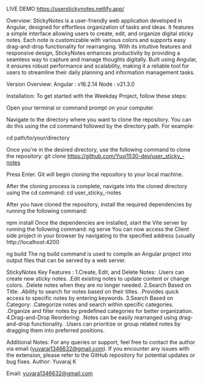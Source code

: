 LIVE DEMO
https://userstickynotes.netlify.app/

Overview:
StickyNotes is a user-friendly web application developed in Angular, designed for effortless organization of tasks and ideas. It features a simple interface allowing users to create, edit, and organize digital sticky notes. Each note is customizable with various colors and supports easy drag-and-drop functionality for rearranging. With its intuitive features and responsive design, StickyNotes enhances productivity by providing a seamless way to capture and manage thoughts digitally. Built using Angular, it ensures robust performance and scalability, making it a reliable tool for users to streamline their daily planning and information management tasks.

Version Overview:
Angular : v16.2.14
Node : v21.3.0

Installation:
To get started with the Weekday Project, follow these steps:

Open your terminal or command prompt on your computer.

Navigate to the directory where you want to clone the repository. You can do this using the cd command followed by the directory path. For example:

cd path/to/your/directory

Once you're in the desired directory, use the following command to clone the repository: git clone https://github.com/Yuvi1530-dev/user_sticky_-notes

Press Enter. Git will begin cloning the repository to your local machine.

After the cloning process is complete, navigate into the cloned directory using the cd command:
cd user_sticky_-notes

After you have cloned the repository, install the required dependencies by running the following command:

npm install
Once the dependencies are installed, start the Vite server by running the following command:
ng serve
You can now access the Client side project in your browser by navigating to the specified address (usually http://localhost:4200

ng build
The ng build command is used to compile an Angular project into output files that can be served by a web server. 

StickyNotes Key Features : 
1.Create, Edit, and Delete Notes:
  .Users can create new sticky notes.
  .Edit existing notes to update content or change colors.
  .Delete notes when they are no longer needed.
2.Search Based on Title:
  .Ability to search for notes based on their titles.
  .Provides quick access to specific notes by entering keywords.
3.Search Based on Category:
  .Categorize notes and search within specific categories.
  .Organize and filter notes by predefined categories for better organization.
4.Drag-and-Drop Reordering:
  .Notes can be easily rearranged using drag-and-drop functionality.
  .Users can prioritize or group related notes by dragging them into preferred positions.

Additional Notes:
For any queries or support, feel free to contact the author via email (yuvaraj1346632@gmail.com).
If you encounter any issues with the extension, please refer to the GitHub repository for potential updates or bug fixes.
Author:
Yuvaraj K

Email: yuvara1346632@gmail.com